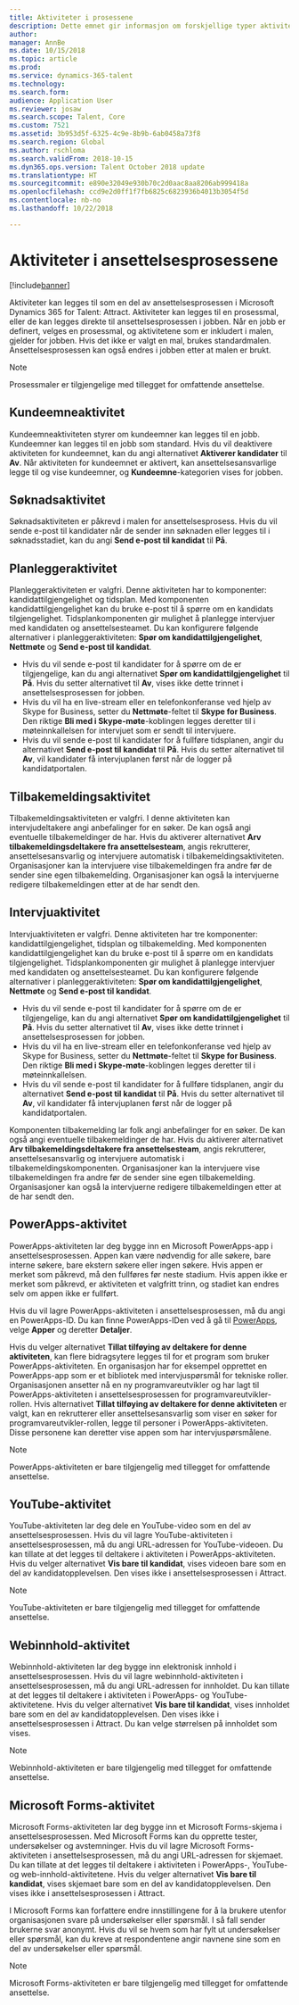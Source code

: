 ```yaml
---
title: Aktiviteter i prosessene
description: Dette emnet gir informasjon om forskjellige typer aktiviteter som kan brukes i ansettelsesprosessen.
author: 
manager: AnnBe
ms.date: 10/15/2018
ms.topic: article
ms.prod: 
ms.service: dynamics-365-talent
ms.technology: 
ms.search.form: 
audience: Application User
ms.reviewer: josaw
ms.search.scope: Talent, Core
ms.custom: 7521
ms.assetid: 3b953d5f-6325-4c9e-8b9b-6ab0458a73f8
ms.search.region: Global
ms.author: rschloma
ms.search.validFrom: 2018-10-15
ms.dyn365.ops.version: Talent October 2018 update
ms.translationtype: HT
ms.sourcegitcommit: e890e32049e930b70c2d0aac8aa8206ab999418a
ms.openlocfilehash: ccd9e2d0ff1f7fb6825c6823936b4013b3054f5d
ms.contentlocale: nb-no
ms.lasthandoff: 10/22/2018

---
```


# <a name="activities-in-the-hiring-processes"></a>Aktiviteter i ansettelsesprosessene

[!include[banner](../includes/banner.md)]

Aktiviteter kan legges til som en del av ansettelsesprosessen i Microsoft Dynamics 365 for Talent: Attract. Aktiviteter kan legges til en prosessmal, eller de kan legges direkte til ansettelsesprosessen i jobben. Når en jobb er definert, velges en prosessmal, og aktivitetene som er inkludert i malen, gjelder for jobben. Hvis det ikke er valgt en mal, brukes standardmalen. Ansettelsesprosessen kan også endres i jobben etter at malen er brukt.

> [!NOTE] 
> Prosessmaler er tilgjengelige med tillegget for omfattende ansettelse.

## <a name="prospect-activity"></a>Kundeemneaktivitet

Kundeemneaktiviteten styrer om kundeemner kan legges til en jobb. Kundeemner kan legges til en jobb som standard. Hvis du vil deaktivere aktiviteten for kundeemnet, kan du angi alternativet **Aktiverer kandidater** til **Av**. Når aktiviteten for kundeemnet er aktivert, kan ansettelsesansvarlige legge til og vise kundeemner, og **Kundeemne**-kategorien vises for jobben.

## <a name="application-activity"></a>Søknadsaktivitet

Søknadsaktiviteten er påkrevd i malen for ansettelsesprosess. Hvis du vil sende e-post til kandidater når de sender inn søknaden eller legges til i søknadsstadiet, kan du angi **Send e-post til kandidat** til **På**.

## <a name="scheduler-activity"></a>Planleggeraktivitet

Planleggeraktiviteten er valgfri. Denne aktiviteten har to komponenter: kandidattilgjengelighet og tidsplan. Med komponenten kandidattilgjengelighet kan du bruke e-post til å spørre om en kandidats tilgjengelighet. Tidsplankomponenten gir mulighet å planlegge intervjuer med kandidaten og ansettelsesteamet. Du kan konfigurere følgende alternativer i planleggeraktiviteten: **Spør om kandidattilgjengelighet**, **Nettmøte** og **Send e-post til kandidat**.

- Hvis du vil sende e-post til kandidater for å spørre om de er tilgjengelige, kan du angi alternativet **Spør om kandidattilgjengelighet** til **På**. Hvis du setter alternativet til **Av**, vises ikke dette trinnet i ansettelsesprosessen for jobben.
- Hvis du vil ha en live-stream eller en telefonkonferanse ved hjelp av Skype for Business, setter du **Nettmøte**-feltet til **Skype for Business**. Den riktige **Bli med i Skype-møte**-koblingen legges deretter til i møteinnkallelsen for intervjuet som er sendt til intervjuere.
- Hvis du vil sende e-post til kandidater for å fullføre tidsplanen, angir du alternativet **Send e-post til kandidat** til **På**. Hvis du setter alternativet til **Av**, vil kandidater få intervjuplanen først når de logger på kandidatportalen.

## <a name="feedback-activity"></a>Tilbakemeldingsaktivitet

Tilbakemeldingsaktiviteten er valgfri. I denne aktiviteten kan intervjudeltakere angi anbefalinger for en søker. De kan også angi eventuelle tilbakemeldinger de har. Hvis du aktiverer alternativet **Arv tilbakemeldingsdeltakere fra ansettelsesteam**, angis rekrutterer, ansettelsesansvarlig og intervjuere automatisk i tilbakemeldingsaktiviteten. Organisasjoner kan la intervjuere vise tilbakemeldingen fra andre før de sender sine egen tilbakemelding. Organisasjoner kan også la intervjuerne redigere tilbakemeldingen etter at de har sendt den.

## <a name="interview-activity"></a>Intervjuaktivitet

Intervjuaktiviteten er valgfri. Denne aktiviteten har tre komponenter: kandidattilgjengelighet, tidsplan og tilbakemelding. Med komponenten kandidattilgjengelighet kan du bruke e-post til å spørre om en kandidats tilgjengelighet. Tidsplankomponenten gir mulighet å planlegge intervjuer med kandidaten og ansettelsesteamet. Du kan konfigurere følgende alternativer i planleggeraktiviteten: **Spør om kandidattilgjengelighet**, **Nettmøte** og **Send e-post til kandidat**.

- Hvis du vil sende e-post til kandidater for å spørre om de er tilgjengelige, kan du angi alternativet **Spør om kandidattilgjengelighet** til **På**. Hvis du setter alternativet til **Av**, vises ikke dette trinnet i ansettelsesprosessen for jobben.
- Hvis du vil ha en live-stream eller en telefonkonferanse ved hjelp av Skype for Business, setter du **Nettmøte**-feltet til **Skype for Business**. Den riktige **Bli med i Skype-møte**-koblingen legges deretter til i møteinnkallelsen.
- Hvis du vil sende e-post til kandidater for å fullføre tidsplanen, angir du alternativet **Send e-post til kandidat** til **På**. Hvis du setter alternativet til **Av**, vil kandidater få intervjuplanen først når de logger på kandidatportalen.

Komponenten tilbakemelding lar folk angi anbefalinger for en søker. De kan også angi eventuelle tilbakemeldinger de har. Hvis du aktiverer alternativet **Arv tilbakemeldingsdeltakere fra ansettelsesteam**, angis rekrutterer, ansettelsesansvarlig og intervjuere automatisk i tilbakemeldingskomponenten. Organisasjoner kan la intervjuere vise tilbakemeldingen fra andre før de sender sine egen tilbakemelding. Organisasjoner kan også la intervjuerne redigere tilbakemeldingen etter at de har sendt den.

## <a name="powerapps-activity"></a>PowerApps-aktivitet

PowerApps-aktiviteten lar deg bygge inn en Microsoft PowerApps-app i ansettelsesprosessen. Appen kan være nødvendig for alle søkere, bare interne søkere, bare ekstern søkere eller ingen søkere. Hvis appen er merket som påkrevd, må den fullføres før neste stadium. Hvis appen ikke er merket som påkrevd, er aktiviteten et valgfritt trinn, og stadiet kan endres selv om appen ikke er fullført.

Hvis du vil lagre PowerApps-aktiviteten i ansettelsesprosessen, må du angi en PowerApps-ID. Du kan finne PowerApps-IDen ved å gå til [PowerApps](https://web.powerapps.com), velge **Apper**  og deretter **Detaljer**.

Hvis du velger alternativet **Tillat tilføying av deltakere for denne aktiviteten**, kan flere bidragsytere legges til for et program som bruker PowerApps-aktiviteten. En organisasjon har for eksempel opprettet en PowerApps-app som er et bibliotek med intervjuspørsmål for tekniske roller. Organisasjonen ansetter nå en ny programvareutvikler og har lagt til PowerApps-aktiviteten i ansettelsesprosessen for programvareutvikler-rollen. Hvis alternativet **Tillat tilføying av deltakere for denne aktiviteten** er valgt, kan en rekrutterer eller ansettelsesansvarlig som viser en søker for programvareutvikler-rollen, legge til personer i PowerApps-aktiviteten. Disse personene kan deretter vise appen som har intervjuspørsmålene.

> [!NOTE]
> PowerApps-aktiviteten er bare tilgjengelig med tillegget for omfattende ansettelse.

## <a name="youtube-activity"></a>YouTube-aktivitet

YouTube-aktiviteten lar deg dele en YouTube-video som en del av ansettelsesprosessen. Hvis du vil lagre YouTube-aktiviteten i ansettelsesprosessen, må du angi URL-adressen for YouTube-videoen. Du kan tillate at det legges til deltakere i aktiviteten i PowerApps-aktiviteten. Hvis du velger alternativet **Vis bare til kandidat**, vises videoen bare som en del av kandidatopplevelsen. Den vises ikke i ansettelsesprosessen i Attract.

> [!NOTE]
> YouTube-aktiviteten er bare tilgjengelig med tillegget for omfattende ansettelse.

## <a name="web-content-activity"></a>Webinnhold-aktivitet

Webinnhold-aktiviteten lar deg bygge inn elektronisk innhold i ansettelsesprosessen. Hvis du vil lagre webinnhold-aktiviteten i ansettelsesprosessen, må du angi URL-adressen for innholdet. Du kan tillate at det legges til deltakere i aktiviteten i PowerApps- og YouTube-aktivitetene. Hvis du velger alternativet **Vis bare til kandidat**, vises innholdet bare som en del av kandidatopplevelsen. Den vises ikke i ansettelsesprosessen i Attract. Du kan velge størrelsen på innholdet som vises.

> [!NOTE]
> Webinnhold-aktiviteten er bare tilgjengelig med tillegget for omfattende ansettelse.

## <a name="microsoft-forms-activity"></a>Microsoft Forms-aktivitet

Microsoft Forms-aktiviteten lar deg bygge inn et Microsoft Forms-skjema i ansettelsesprosessen. Med Microsoft Forms kan du opprette tester, undersøkelser og avstemninger. Hvis du vil lagre Microsoft Forms-aktiviteten i ansettelsesprosessen, må du angi URL-adressen for skjemaet. Du kan tillate at det legges til deltakere i aktiviteten i PowerApps-, YouTube- og web-innhold-aktivitetene. Hvis du velger alternativet **Vis bare til kandidat**, vises skjemaet bare som en del av kandidatopplevelsen. Den vises ikke i ansettelsesprosessen i Attract.

I Microsoft Forms kan forfattere endre innstillingene for å la brukere utenfor organisasjonen svare på undersøkelser eller spørsmål. I så fall sender brukerne svar anonymt. Hvis du vil se hvem som har fylt ut undersøkelser eller spørsmål, kan du kreve at respondentene angir navnene sine som en del av undersøkelser eller spørsmål.

> [!NOTE]
> Microsoft Forms-aktiviteten er bare tilgjengelig med tillegget for omfattende ansettelse.


